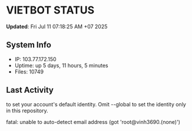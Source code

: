 # VIETBOT STATUS
**Updated**: Fri Jul 11 07:18:25 AM +07 2025

## System Info
- IP: 103.77.172.150
- Uptime: up 5 days, 11 hours, 5 minutes
- Files: 10749

## Last Activity

to set your account's default identity.
Omit --global to set the identity only in this repository.

fatal: unable to auto-detect email address (got 'root@vinh3690.(none)')
